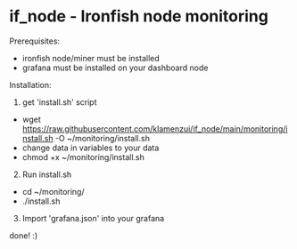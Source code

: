 # if_node - Ironfish node monitoring

Prerequisites:
- ironfish node/miner must be installed
- grafana must be installed on your dashboard node

Installation: 
 1. get 'install.sh' script
  - wget https://raw.githubusercontent.com/klamenzui/if_node/main/monitoring/install.sh -O ~/monitoring/install.sh
  - change data in variables to your data
  - chmod +x ~/monitoring/install.sh
 2. Run install.sh
  - cd ~/monitoring/
  - ./install.sh
 3. Import 'grafana.json' into your grafana

done! :)
